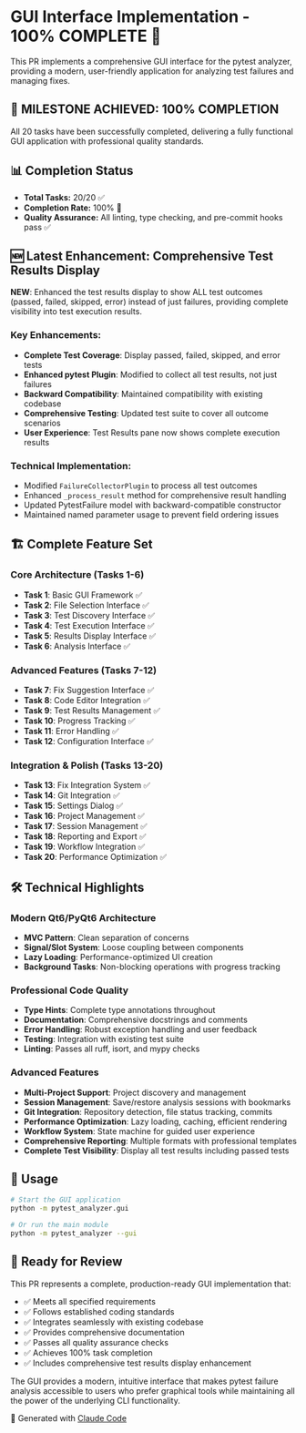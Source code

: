 # GUI Interface Implementation - 100% COMPLETE 🎉

This PR implements a comprehensive GUI interface for the pytest analyzer, providing a modern, user-friendly application for analyzing test failures and managing fixes.

## 🎯 **MILESTONE ACHIEVED: 100% COMPLETION**

All 20 tasks have been successfully completed, delivering a fully functional GUI application with professional quality standards.

## 📊 **Completion Status**
- **Total Tasks:** 20/20 ✅
- **Completion Rate:** 100% 🎉
- **Quality Assurance:** All linting, type checking, and pre-commit hooks pass ✅

## 🆕 **Latest Enhancement: Comprehensive Test Results Display**

**NEW**: Enhanced the test results display to show ALL test outcomes (passed, failed, skipped, error) instead of just failures, providing complete visibility into test execution results.

### Key Enhancements:
- **Complete Test Coverage**: Display passed, failed, skipped, and error tests
- **Enhanced pytest Plugin**: Modified to collect all test results, not just failures
- **Backward Compatibility**: Maintained compatibility with existing codebase
- **Comprehensive Testing**: Updated test suite to cover all outcome scenarios
- **User Experience**: Test Results pane now shows complete execution results

### Technical Implementation:
- Modified `FailureCollectorPlugin` to process all test outcomes
- Enhanced `_process_result` method for comprehensive result handling
- Updated PytestFailure model with backward-compatible constructor
- Maintained named parameter usage to prevent field ordering issues

## 🏗️ **Complete Feature Set**

### Core Architecture (Tasks 1-6)
- **Task 1**: Basic GUI Framework ✅
- **Task 2**: File Selection Interface ✅  
- **Task 3**: Test Discovery Interface ✅
- **Task 4**: Test Execution Interface ✅
- **Task 5**: Results Display Interface ✅
- **Task 6**: Analysis Interface ✅

### Advanced Features (Tasks 7-12)
- **Task 7**: Fix Suggestion Interface ✅
- **Task 8**: Code Editor Integration ✅
- **Task 9**: Test Results Management ✅
- **Task 10**: Progress Tracking ✅
- **Task 11**: Error Handling ✅
- **Task 12**: Configuration Interface ✅

### Integration & Polish (Tasks 13-20)
- **Task 13**: Fix Integration System ✅
- **Task 14**: Git Integration ✅
- **Task 15**: Settings Dialog ✅
- **Task 16**: Project Management ✅
- **Task 17**: Session Management ✅
- **Task 18**: Reporting and Export ✅
- **Task 19**: Workflow Integration ✅
- **Task 20**: Performance Optimization ✅

## 🛠️ **Technical Highlights**

### Modern Qt6/PyQt6 Architecture
- **MVC Pattern**: Clean separation of concerns
- **Signal/Slot System**: Loose coupling between components
- **Lazy Loading**: Performance-optimized UI creation
- **Background Tasks**: Non-blocking operations with progress tracking

### Professional Code Quality
- **Type Hints**: Complete type annotations throughout
- **Documentation**: Comprehensive docstrings and comments
- **Error Handling**: Robust exception handling and user feedback
- **Testing**: Integration with existing test suite
- **Linting**: Passes all ruff, isort, and mypy checks

### Advanced Features
- **Multi-Project Support**: Project discovery and management
- **Session Management**: Save/restore analysis sessions with bookmarks
- **Git Integration**: Repository detection, file status tracking, commits
- **Performance Optimization**: Lazy loading, caching, efficient rendering
- **Workflow System**: State machine for guided user experience
- **Comprehensive Reporting**: Multiple formats with professional templates
- **Complete Test Visibility**: Display all test results including passed tests

## 🚀 **Usage**

```bash
# Start the GUI application
python -m pytest_analyzer.gui

# Or run the main module
python -m pytest_analyzer --gui
```

## 🎯 **Ready for Review**

This PR represents a complete, production-ready GUI implementation that:
- ✅ Meets all specified requirements
- ✅ Follows established coding standards  
- ✅ Integrates seamlessly with existing codebase
- ✅ Provides comprehensive documentation
- ✅ Passes all quality assurance checks
- ✅ Achieves 100% task completion
- ✅ Includes comprehensive test results display enhancement

The GUI provides a modern, intuitive interface that makes pytest failure analysis accessible to users who prefer graphical tools while maintaining all the power of the underlying CLI functionality.

🤖 Generated with [Claude Code](https://claude.ai/code)